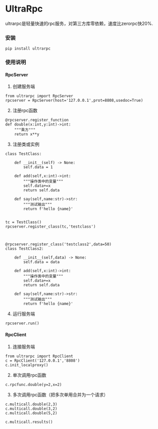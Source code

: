 # UltraRpc
ultrarpc是轻量快速的rpc服务，对第三方库零依赖，速度比zerorpc快20%.
<!-- ultrarpc is ultra light-weight and faster，which take no  dependency to the third  library .
it's 20% faster than zerorpc. -->

### 安装
```
pip install ultrarpc
```

### 使用说明

#### RpcServer

1.  创建服务端
```
from ultrarpc import RpcServer
rpcserver = RpcServer(host='127.0.0.1',prot=8808,usedoc=True)
```
2.  注册rpc函数
```
@rpcserver.register_function
def double(x:int,y:int)->int:
    """乘方"""
    return x**y

```
3. 注册类或实例
```
class TestClass:

    def __init__(self) -> None:
        self.data = 1

    def add(self,x:int)->int:
        """操作类中的变量"""
        self.data+=x
        return self.data

    def say(self,name:str)->str:
        """测试输出"""
        return f'hello {name}'

    
tc = TestClass()    
rpcserver.register_class(tc,'testclass')



@rpcserver.register_class('testclass2',data=50)
class TestClass2:

    def __init__(self,data) -> None:
        self.data = data

    def add(self,x:int)->int:
        """操作类中的变量"""
        self.data+=x
        return self.data

    def say(self,name:str)->str:
        """测试输出"""
        return f'hello {name}'

```

4.  运行服务端
```
rpcserver.run()
```


#### RpcClient

1.  连接服务端
```
from ultrarpc import RpcClient
c = RpcClient('127.0.0.1','8808')
c.init_localproxy()
```
2.  单次调用rpc函数
```
c.rpcfunc.double(y=2,x=2)
```
3.  多次调用rpc函数（把多次单用合并为一个请求）
```
c.multicall.double(2,3)
c.multicall.double(3,2)
c.multicall.double(5,2)

c.multicall.results()
```

